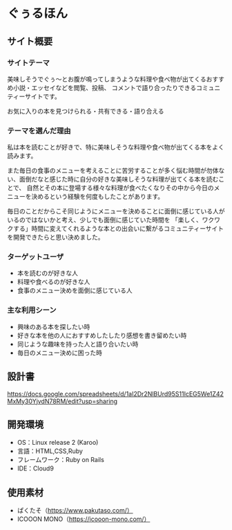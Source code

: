# ぐぅるほん

## サイト概要
### サイトテーマ
美味しそうでぐぅ〜とお腹が鳴ってしまうような料理や食べ物が出てくるおすすめ小説・エッセイなどを閲覧、投稿、
コメントで語り合ったりできるコミュニティーサイトです。

お気に入りの本を見つけられる・共有できる・語り合える

### テーマを選んだ理由
私は本を読むことが好きで、特に美味しそうな料理や食べ物が出てくる本をよく読みます。

また毎日の食事のメニューを考えることに苦労することが多く悩む時間が勿体ない、面倒だなと感じた時に自分の好きな美味しそうな料理が出てくる本を読むことで、
自然とその本に登場する様々な料理が食べたくなりその中から今日のメニューを決めるという経験を何度もしたことがあります。

毎日のことだからこそ同じようにメニューを決めることに面倒に感じている人がいるのではないかと考え、少しでも面倒に感じていた時間を
「楽しく、ワクワクする」時間に変えてくれるような本との出会いに繋がるコミュニティーサイトを開発できたらと思い決めました。


### ターゲットユーザ
- 本を読むのが好きな人
- 料理や食べるのが好きな人
- 食事のメニュー決めを面倒に感じている人

### 主な利用シーン
- 興味のある本を探したい時
- 好きな本を他の人におすすめしたしたり感想を書き留めたい時
- 同じような趣味を持った人と語り合いたい時
- 毎日のメニュー決めに困った時


## 設計書
https://docs.google.com/spreadsheets/d/1aI2Dr2NlBUrd95S11IcEG5We1Z42MxMy30YjvdN78RM/edit?usp=sharing

## 開発環境
- OS：Linux release 2 (Karoo)
- 言語：HTML,CSS,Ruby
- フレームワーク：Ruby on Rails
- IDE：Cloud9

## 使用素材
- ぱくたそ（https://www.pakutaso.com/）
- ICOOON MONO（https://icooon-mono.com/）

